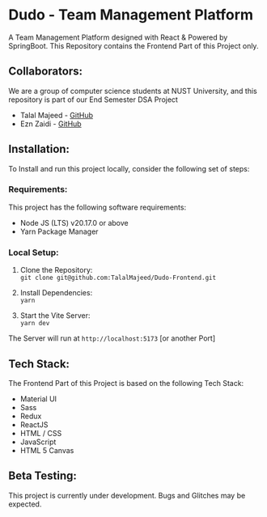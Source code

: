 # Dudo - Team Management Platform

A Team Management Platform designed with React & Powered by SpringBoot. This Repository contains the Frontend Part of this Project only.

## Collaborators:

We are a group of computer science students at NUST University, and this repository is part of our End Semester DSA Project

-   Talal Majeed - [GitHub](https://www.github.com/TalalMajeed)
-   Ezn Zaidi - [GitHub](https://github.com/EznXadee)

## Installation:

To Install and run this project locally, consider the following set of steps:

### Requirements:

This project has the following software requirements:

-   Node JS (LTS) v20.17.0 or above
-   Yarn Package Manager

### Local Setup:

1. Clone the Repository:  
   `git clone git@github.com:TalalMajeed/Dudo-Frontend.git`

2. Install Dependencies:  
   `yarn`

3. Start the Vite Server:  
   `yarn dev`

The Server will run at `http://localhost:5173` [or another Port]

## Tech Stack:

The Frontend Part of this Project is based on the following Tech Stack:

-   Material UI
-   Sass
-   Redux
-   ReactJS
-   HTML / CSS
-   JavaScript
-   HTML 5 Canvas

## Beta Testing:

This project is currently under development. Bugs and Glitches may be expected.
